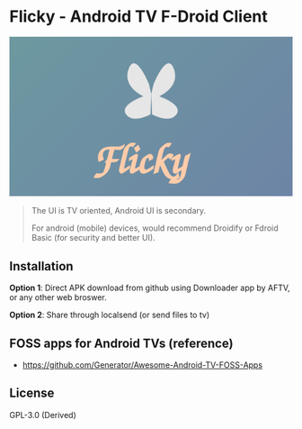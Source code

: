 
# Flicky - Android TV F-Droid Client

![Banner](assets/banner.svg)

> The UI is TV oriented, Android UI is secondary.
> 
> For android (mobile) devices, would recommend Droidify or Fdroid Basic (for security and better UI).


## Installation
**Option 1**: Direct APK download from github using Downloader app by AFTV, or any other web broswer. 

**Option 2**: Share through localsend (or send files to tv)

## FOSS apps for Android TVs (reference)
- https://github.com/Generator/Awesome-Android-TV-FOSS-Apps

## License
GPL-3.0 (Derived)
